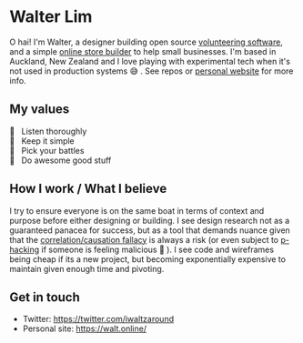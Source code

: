 # Walter Lim 

O hai! I'm Walter, a designer building open source [volunteering software](https://voluntarily.nz), and a simple [online store builder](https://swiftly.nz) to help small businesses. I'm based in Auckland, New Zealand and I love playing with experimental tech when it's not used in production systems 😅 .  See repos or [personal website](https://walt.online) for more info. 

## My values
🦄  &nbsp;&nbsp;Listen thoroughly<br>
🧐  &nbsp;&nbsp;Keep it simple <br>
🤺  &nbsp;&nbsp;Pick your battles<br>
💩  &nbsp;&nbsp;Do awesome good stuff

## How I work / What I believe 
I try to ensure everyone is on the same boat in terms of context and purpose before either designing or building. I see design research not as a guaranteed panacea for success, but as a tool that demands nuance given that the [correlation/causation fallacy](https://en.wikipedia.org/wiki/Correlation_does_not_imply_causation) is always a risk (or even subject to [p-hacking](https://en.wikipedia.org/wiki/Data_dredging) if someone is feeling malicious 🤮 ). I see code and wireframes being cheap if its a new project, but becoming exponentially expensive to maintain given enough time and pivoting.

## Get in touch
- Twitter: https://twitter.com/iwaltzaround
- Personal site: https://walt.online/

